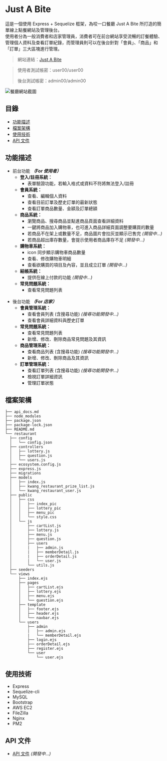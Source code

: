 # Just A Bite

這是一個使用 Express + Sequelize 框架，為咬一口餐廳 Just A Bite 所打造的簡單線上點餐網站及管理後台。<br>
使用者分為一般消費者和店家管理員，消費者可在前台網站享受流暢的訂餐體驗、管理個人資料及查看訂單紀錄，而管理員則可以在後台針對「會員」、「商品」和「訂單」三大區塊進行管理。

> 網站連結：[Just A Bite](http://jabrestaurant.kwang.tw/)

> 使用者測試帳密：user00/user00
>
> 後台測試帳密：admin00/admin00

![餐廳網站截圖](https://user-images.githubusercontent.com/80152099/182073338-899c0396-c309-4898-b32b-ac020828f1f9.png "餐廳網站截圖")

## 目錄

- [功能描述](#功能描述)
- [檔案架構](#檔案架構)
- [使用技術](#使用技術)
- [API 文件](#API-文件)

## 功能描述

- 前台功能 **_（For 使用者）_**
  - **登入/註冊系統：**
    - 表單驗證功能，若輸入格式或資料不符將無法登入/註冊
      <br>
  - **會員系統：**
    - 查看、編輯個人資料
    - 查看目前訂單及歷史訂單的最新狀態
    - 查看訂單商品數量、金額及訂單總額
      <br>
  - **商品系統：**
    - 瀏覽商品、搜尋商品並點進商品頁面查看詳細資料
    - 一鍵將商品加入購物車，也可進入商品詳細頁面調整要購買的數量
    - 若商品不在架上或數量不足，商品圖片會拉灰並顯示已售完 _(開發中...)_
    - 若商品超出庫存數量，會提示使用者商品庫存不足 _(開發中...)_
      <br>
  - **購物車系統：**
    - icon 同步顯示購物車商品數量
    - 查看、修改購物車明細
    - 查看欲購買的項目及內容，並且成立訂單 _(開發中...)_
      <br>
  - **結帳系統：**
    - 提供在線上付款的功能 _(開發中...)_
      <br>
  - **常見問題系統：**
    - 查看常見問題列表
      <br><br>
- 後台功能 **_（For 店家）_**
  - **會員管理系統：**
    - 查看會員列表 (含搜尋功能) _(搜尋功能開發中...)_
    - 查看會員詳細資料與歷史訂單
      <br>
  - **常見問題系統：**
    - 查看常見問題列表
    - 新增、修改、刪除商品常見問題及其資訊
      <br>
  - **商品管理系統：**
    - 查看商品列表 (含搜尋功能) _(搜尋功能開發中...)_
    - 新增、修改、刪除商品及其資訊
      <br>
  - **訂單管理系統：**
    - 查看訂單列表 (含搜尋功能) _(搜尋功能開發中...)_
    - 檢視訂單詳細資訊
    - 管理訂單狀態
      <br>

## 檔案架構

```
├── api_docs.md
├── node_modules
├── package.json
├── package-lock.json
├── README.md
└── restaurant
  ├── config
  │   └── config.json
  ├── controllers
  │   ├── lottery.js
  │   ├── question.js
  │   └── users.js
  ├── ecosystem.config.js
  ├── express.js
  ├── migrations
  ├── models
  │   ├── index.js
  │   ├── kwang_restaurant_prize_list.js
  │   └── kwang_restaurant_user.js
  ├── public
  │   ├── css
  │   │   ├── index_pic
  │   │   ├── lottery_pic
  │   │   ├── menu_pic
  │   │   └── style.css
  │   └── js
  │       ├── cartList.js
  │       ├── lottery.js
  │       ├── menu.js
  │       ├── question.js
  │       ├── users
  │       |   ├── admin.js
  │       |   ├── memberDetail.js
  │       |   ├── orderDetail.js
  │       |   └── user.js
  │       └── utils.js
  ├── seeders
  └── views
      ├── index.ejs
      ├── pages
      │   ├── cartList.ejs
      │   ├── lottery.ejs
      │   ├── menu.ejs
      │   └── question.ejs
      ├── template
      │   ├── footer.ejs
      │   ├── header.ejs
      │   └── navbar.ejs
      └── users
          ├── admin
          |   ├── admin.ejs
          |   └── memberDetail.ejs
          ├── login.ejs
          ├── orderDetail.ejs
          ├── register.ejs
          └── user
              └── user.ejs
```

## 使用技術

- Express
- Sequelize-cli
- MySQL
- Bootstrap
- AWS EC2
- FileZilla
- Nginx
- PM2

## API 文件

- [API 文件](./api_docs.md) _(開發中...)_
